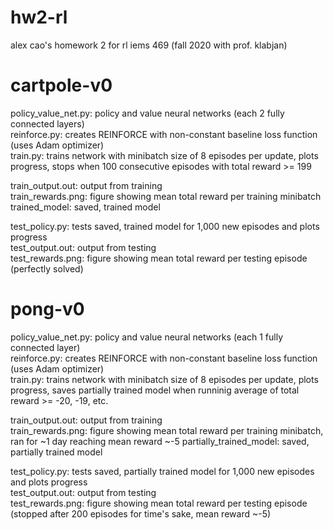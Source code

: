 # hw2-rl
alex cao's homework 2 for rl iems 469 (fall 2020 with prof. klabjan)

# cartpole-v0
policy_value_net.py: policy and value neural networks (each 2 fully connected layers)  
reinforce.py: creates REINFORCE with non-constant baseline loss function (uses Adam optimizer)  
train.py: trains network with minibatch size of 8 episodes per update, plots progress, stops when 100 consecutive episodes with total reward >= 199  

train_output.out: output from training  
train_rewards.png: figure showing mean total reward per training minibatch  
trained_model: saved, trained model  

test_policy.py: tests saved, trained model for 1,000 new episodes and plots progress  
test_output.out: output from testing   
test_rewards.png: figure showing mean total reward per testing episode (perfectly solved)  

# pong-v0
policy_value_net.py: policy and value neural networks (each 1 fully connected layer)  
reinforce.py: creates REINFORCE with non-constant baseline loss function (uses Adam optimizer)  
train.py: trains network with minibatch size of 8 episodes per update, plots progress, saves partially trained model when runninig average of total reward >= -20, -19, etc.

train_output.out: output from training  
train_rewards.png: figure showing mean total reward per training minibatch, ran for ~1 day reaching mean reward ~-5
partially_trained_model: saved, partially trained model 

test_policy.py: tests saved, partially trained model for 1,000 new episodes and plots progress  
test_output.out: output from testing   
test_rewards.png: figure showing mean total reward per testing episode (stopped after 200 episodes for time's sake, mean reward ~-5)  

